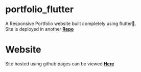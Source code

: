 # portfolio_flutter

A Responsive Portfolio website built completely using flutter💙.  
Site is deployed in another [**Repo**](https://github.com/cyberianzed/cyberianzed.github.io)  

# Website
Site hosted using github pages can be viewed [**Here**](https://cyberianzed.github.io)   


